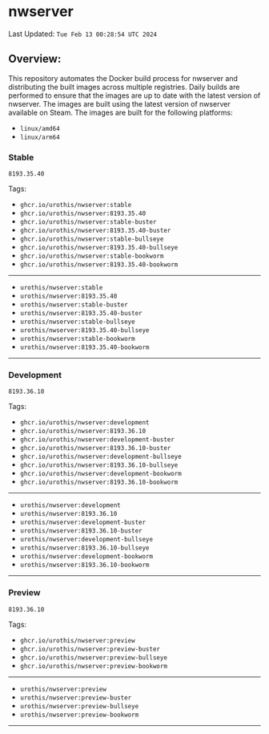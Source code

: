 # <b>nwserver</b>

Last Updated: `Tue Feb 13 00:28:54 UTC 2024`

## Overview:
This repository automates the Docker build process for nwserver and distributing the built images across multiple registries. Daily builds are performed to ensure that the images are up to date with the latest version of nwserver. The images are built using the latest version of nwserver available on Steam.
The images are built for the following platforms:

- `linux/amd64`
- `linux/arm64`

### Stable
`8193.35.40`

Tags: 

- `ghcr.io/urothis/nwserver:stable`
- `ghcr.io/urothis/nwserver:8193.35.40`
- `ghcr.io/urothis/nwserver:stable-buster`
- `ghcr.io/urothis/nwserver:8193.35.40-buster`
- `ghcr.io/urothis/nwserver:stable-bullseye`
- `ghcr.io/urothis/nwserver:8193.35.40-bullseye`
- `ghcr.io/urothis/nwserver:stable-bookworm`
- `ghcr.io/urothis/nwserver:8193.35.40-bookworm`
---
- `urothis/nwserver:stable`
- `urothis/nwserver:8193.35.40`
- `urothis/nwserver:stable-buster`
- `urothis/nwserver:8193.35.40-buster`
- `urothis/nwserver:stable-bullseye`
- `urothis/nwserver:8193.35.40-bullseye`
- `urothis/nwserver:stable-bookworm`
- `urothis/nwserver:8193.35.40-bookworm`
---

### Development
`8193.36.10`

Tags: 

- `ghcr.io/urothis/nwserver:development`
- `ghcr.io/urothis/nwserver:8193.36.10`
- `ghcr.io/urothis/nwserver:development-buster`
- `ghcr.io/urothis/nwserver:8193.36.10-buster`
- `ghcr.io/urothis/nwserver:development-bullseye`
- `ghcr.io/urothis/nwserver:8193.36.10-bullseye`
- `ghcr.io/urothis/nwserver:development-bookworm`
- `ghcr.io/urothis/nwserver:8193.36.10-bookworm`
---
- `urothis/nwserver:development`
- `urothis/nwserver:8193.36.10`
- `urothis/nwserver:development-buster`
- `urothis/nwserver:8193.36.10-buster`
- `urothis/nwserver:development-bullseye`
- `urothis/nwserver:8193.36.10-bullseye`
- `urothis/nwserver:development-bookworm`
- `urothis/nwserver:8193.36.10-bookworm`
---

### Preview
`8193.36.10`

Tags: 

- `ghcr.io/urothis/nwserver:preview`
- `ghcr.io/urothis/nwserver:preview-buster`
- `ghcr.io/urothis/nwserver:preview-bullseye`
- `ghcr.io/urothis/nwserver:preview-bookworm`
---
- `urothis/nwserver:preview`
- `urothis/nwserver:preview-buster`
- `urothis/nwserver:preview-bullseye`
- `urothis/nwserver:preview-bookworm`
---
